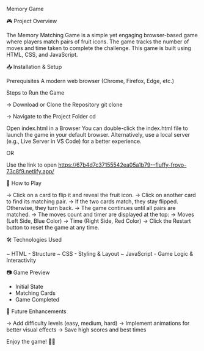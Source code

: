 Memory Game

🎮 Project Overview

The Memory Matching Game is a simple yet engaging browser-based game where players match pairs of fruit icons. 
The game tracks the number of moves and time taken to complete the challenge. 
This game is built using HTML, CSS, and JavaScript.

📥 Installation & Setup

Prerequisites
A modern web browser (Chrome, Firefox, Edge, etc.)

Steps to Run the Game

-> Download or Clone the Repository
   git clone 

-> Navigate to the Project Folder
   cd 

Open index.html in a Browser
You can double-click the index.html file to launch the game in your default browser.
Alternatively, use a local server (e.g., Live Server in VS Code) for a better experience.

OR

Use the link to open
https://67b4d7c37155542ea05a1b79--fluffy-froyo-73c8f9.netlify.app/ 

🎯 How to Play

-> Click on a card to flip it and reveal the fruit icon.
-> Click on another card to find its matching pair.
-> If the two cards match, they stay flipped. Otherwise, they turn back.
-> The game continues until all pairs are matched.
-> The moves count and timer are displayed at the top:
-> Moves (Left Side, Blue Color)
-> Time (Right Side, Red Color)
-> Click the Restart button to reset the game at any time.

🛠️ Technologies Used

~ HTML - Structure
~ CSS - Styling & Layout
~ JavaScript - Game Logic & Interactivity

📷 Game Preview

* Initial State
* Matching Cards
* Game Completed

🚀 Future Enhancements

-> Add difficulty levels (easy, medium, hard)
-> Implement animations for better visual effects
-> Save high scores and best times

Enjoy the game! 🧠🎉
